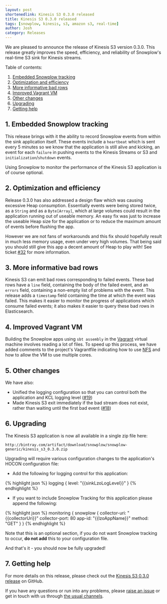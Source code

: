 ```yaml
---
layout: post
shortenedlink: Kinesis S3 0.3.0 released
title: Kinesis S3 0.3.0 released
tags: [snowplow, kinesis, s3, amazon s3, real-time]
author: Josh
category: Releases
---
```


We are pleased to announce the release of Kinesis S3 version 0.3.0. This release greatly improves the speed, efficiency, and reliability of Snowplow's real-time S3 sink for Kinesis streams.

Table of contents:

1. [Embedded Snowplow tracking](/blog/2015/07/08/snowplow-kinesis-s3-0.3.0-released#snowplow-tracking)
2. [Optimization and efficiency](/blog/2015/07/08/snowplow-kinesis-s3-0.3.0-released#optimization)
3. [More informative bad rows](/blog/2015/07/08/snowplow-kinesis-s3-0.3.0-released#timestamps)
4. [Improved Vagrant VM](/blog/2015/07/08/snowplow-kinesis-s3-0.3.0-released#vm)
5. [Other changes](/blog/2015/07/08/snowplow-kinesis-s3-0.3.0-released#other-changes)
6. [Upgrading](/blog/2015/07/08/snowplow-kinesis-s3-0.3.0-released#upgrading)
7. [Getting help](/blog/2015/07/08/snowplow-kinesis-s3-0.3.0-released#help)

<!--more-->

<h2 id="snowplow-tracking">1. Embedded Snowplow tracking</h2>

This release brings with it the ability to record Snowplow events from within the sink application itself. These events include a `heartbeat` which is sent every 5 minutes so we know that the application is still alive and kicking, an event for each `failure` in pushing events to the Kinesis Streams or S3 and `initialization`/`shutdown` events.

Using Snowplow to monitor the performance of the Kinesis S3 application is of course optional.

<h2 id="optimization">2. Optimization and efficiency</h2>

Release 0.3.0 has also addressed a design flaw which was causing excessive Heap consumption. Essentially events were being stored twice, as a `String` and as a `Byte[Array]`, which at large volumes could result in the application running out of useable memory. An easy fix was just to increase the useable Heap size for the application or to reduce the maximum amount of events before flushing the app. 

However we are not fans of workarounds and this fix should hopefully result in much less memory usage, even under very high volumes. That being said you should still give this app a decent amount of Heap to play with! See ticket [#32][32] for more information.

<h2 id="timestamps">3. More informative bad rows</h2>

Kinesis S3 can emit bad rows corresponding to failed events. These bad rows have a `line` field, containing the body of the failed event, and an `errors` field, containing a non-empty list of problems with the event. This release adds a `timestamp` field containing the time at which the event was failed. This makes it easier to monitor the progress of applications which consume failed events; it also makes it easier to query these bad rows in Elasticsearch.

<h2 id="vm">4. Improved Vagrant VM</h2>

Building the Snowplow apps using `sbt assembly` in the [Vagrant][vagrant] virtual machine involves reading a lot of files. To speed up this process, we have added comments to the project's Vagrantfile indicating how to use [NFS][nfs] and how to allow the VM to use multiple cores.

<h2 id="other">5. Other changes</h2>

We have also:

* Unified the logging configuration so that you can control both the application and KCL logging level ([#19][19])
* Made Kinesis S3 exit immediately if the bad stream does not exist, rather than waiting until the first bad event ([#18][18])

<h2 id="upgrading">6. Upgrading</h2>

The Kinesis S3 application is now all available in a single zip file here:

    http://bintray.com/artifact/download/snowplow/snowplow-generic/kinesis_s3_0.3.0.zip

Upgrading will require various configuration changes to the application's HOCON configuration file:

* Add the following for logging control for this application:

{% highlight json %}
logging {
   level: "{{sinkLzoLogLevel}}"
}
{% endhighlight %}

* If you want to include Snowplow Tracking for this application please append the following:

{% highlight json %}
monitoring {
    snowplow {
        collector-uri: "{{collectorUri}}"
        collector-port: 80
        app-id: "{{lzoAppName}}"
        method: "GET"
    }
}
{% endhighlight %}

Note that this is an optional section, if you do not want Snowplow tracking to occur, **do not add** this to your configuration file.

And that's it - you should now be fully upgraded!

<h2 id="help">7. Getting help</h2>

For more details on this release, please check out the [Kinesis S3 0.3.0 release][0.3.0-release] on GitHub. 

If you have any questions or run into any problems, please [raise an issue][issues] or get in touch with us through [the usual channels][talk-to-us].

[vagrant]: https://www.vagrantup.com/
[nfs]: https://en.wikipedia.org/wiki/Network_File_System
[issues]: https://github.com/snowplow/kinesis-s3/issues
[talk-to-us]: https://github.com/snowplow/kinesis-s3/wiki/Talk-to-us
[0.3.0-release]: https://github.com/snowplow/kinesis-s3/releases/tag/0.3.0

[18]: https://github.com/snowplow/kinesis-s3/issues/18
[19]: https://github.com/snowplow/kinesis-s3/issues/19
[32]: https://github.com/snowplow/kinesis-s3/issues/32
